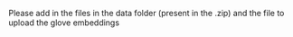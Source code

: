 Please add in the files in the data folder (present in the .zip) and the file to upload the glove embeddings
